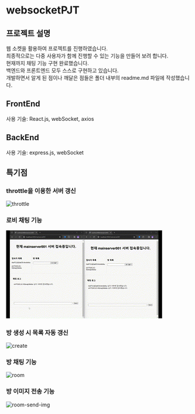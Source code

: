 # websocketPJT

## 프로젝트 설명
웹 소켓을 활용하여 프로젝트를 진행하였습니다.<br>
최종적으로는 다중 사용자가 함께 진행할 수 있는 기능을 만들어 보려 합니다.<br>
현재까지 채팅 기능 구현 완료했습니다.<br>
백엔드와 프론트엔드 모두 스스로 구현하고 있습니다.<br>
개발하면서 알게 된 점이나 깨달은 점들은 폴더 내부의 readme.md 파일에 작성했습니다.

## FrontEnd
사용 기술: React.js, webSocket, axios

## BackEnd
사용 기술: express.js, webSocket

## 특기점

### throttle을 이용한 서버 갱신
![throttle](assets/throttle.gif)

### 로비 채팅 기능
![lobby_chat](assets\lobbyChat.gif)

### 방 생성 시 목록 자동 갱신
![create](assets\createRoom.gif)

### 방 채팅 기능
![room](assets\roomChat.gif)

### 방 이미지 전송 기능
![room-send-img](assets\roomSendImg.gif)